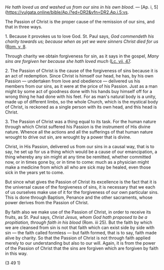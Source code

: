 
_He hath loved us and washed us from our sins in his own blood_. — [Ap. i, 5](https://vulgata.online/bible/Ap.i?ed=DR2&vfn=DR2.Ap.i.5:vs.

The Passion of Christ is the proper cause of the remission of our sins, and that in three ways.

1\. Because it provokes us to love God. St. Paul says, _God commendeth his charity towards us; because when as yet we were sinners Christ died for us_ ([Rom. v, 8](https://vulgata.online/bible/Rom.v?ed=DR2&vfn=DR2.Rom.v.8:vs).

Through charity we obtain forgiveness for sin, as it says in the gospel, _Many sins are forgiven her because she hath loved much_ ([Lc. vii, 47](https://vulgata.online/bible/Lc.vii?ed=DR2&vfn=DR2.Lc.vii.47:vs).

2\. The Passion of Christ is the cause of the forgiveness of sins because it is an act of redemption. Since Christ is himself our head, he has, by his own Passion — undertaken from love and obedience — delivered us his members from our sins, as it were at the price of his Passion. Just as a man might by some act of goodness done with his hands buy himself off for a wrong thing he had done with his feet. For as man's natural body is a unity, made up of different limbs, so the whole Church, which is the mystical body of Christ, is reckoned as a single person with its own head, and this head is Christ.

3\. The Passion of Christ was a thing equal to its task. For the human nature through which Christ suffered his Passion is the instrument of His divine nature. Whence all the actions and all the sufferings of that human nature wrought to drive out sin, are wrought by a power that is divine.

Christ, in His Passion, delivered us from our sins in a causal way, that is to say, he set up for us a thing which would be a cause of our emancipation, a thing whereby any sin might at any time be remitted, whether committed now, or in times gone by, or in time to come: much as a physician might make a medicine from which all who are sick may be healed, even those sick in the years yet to come.

But since what gives the Passion of Christ its excellence is the fact that it is the universal cause of the forgiveness of sins, it is necessary that we each of us ourselves make use of it for the forgiveness of our own particular sins. This is done through Baptism, Penance and the other sacraments, whose power derives from the Passion of Christ.

By faith also we make use of the Passion of Christ, in order to receive its fruits, as St. Paul says, _Christ Jesus, whom God hath proposed to be a propitiation, through faith in his blood_ (Rom. iii 25). But the faith by which we are cleansed from sin is not that faith which can exist side by side with sin — the faith called formless — but faith formed, that is to say, faith made alive by charity. So that the Passion of Christ is not through faith applied merely to our understanding but also to our will. Again, it is from the power of the Passion of Christ that the sins are forgiven which are forgiven by faith in this way.

(3 49 1)

